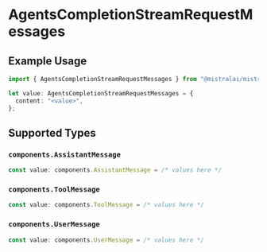 # AgentsCompletionStreamRequestMessages

## Example Usage

```typescript
import { AgentsCompletionStreamRequestMessages } from "@mistralai/mistralai/models/components";

let value: AgentsCompletionStreamRequestMessages = {
  content: "<value>",
};
```

## Supported Types

### `components.AssistantMessage`

```typescript
const value: components.AssistantMessage = /* values here */
```

### `components.ToolMessage`

```typescript
const value: components.ToolMessage = /* values here */
```

### `components.UserMessage`

```typescript
const value: components.UserMessage = /* values here */
```

